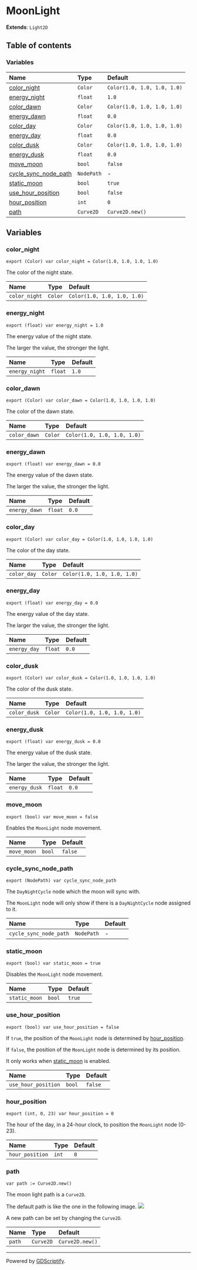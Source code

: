 # MoonLight

**Extends**: `Light2D`

## Table of contents

### Variables

|Name|Type|Default|
|:-|:-|:-|
|[color_night](#color_night)|`Color`|`Color(1.0, 1.0, 1.0, 1.0)`|
|[energy_night](#energy_night)|`float`|`1.0`|
|[color_dawn](#color_dawn)|`Color`|`Color(1.0, 1.0, 1.0, 1.0)`|
|[energy_dawn](#energy_dawn)|`float`|`0.0`|
|[color_day](#color_day)|`Color`|`Color(1.0, 1.0, 1.0, 1.0)`|
|[energy_day](#energy_day)|`float`|`0.0`|
|[color_dusk](#color_dusk)|`Color`|`Color(1.0, 1.0, 1.0, 1.0)`|
|[energy_dusk](#energy_dusk)|`float`|`0.0`|
|[move_moon](#move_moon)|`bool`|`false`|
|[cycle_sync_node_path](#cycle_sync_node_path)|`NodePath`|-|
|[static_moon](#static_moon)|`bool`|`true`|
|[use_hour_position](#use_hour_position)|`bool`|`false`|
|[hour_position](#hour_position)|`int`|`0`|
|[path](#path)|`Curve2D`|`Curve2D.new()`|

## Variables

### color_night

```gdscript
export (Color) var color_night = Color(1.0, 1.0, 1.0, 1.0)
```

The color of the night state.

|Name|Type|Default|
|:-|:-|:-|
|`color_night`|`Color`|`Color(1.0, 1.0, 1.0, 1.0)`|

### energy_night

```gdscript
export (float) var energy_night = 1.0
```

The energy value of the night state.

 The larger the value, the stronger the light.

|Name|Type|Default|
|:-|:-|:-|
|`energy_night`|`float`|`1.0`|

### color_dawn

```gdscript
export (Color) var color_dawn = Color(1.0, 1.0, 1.0, 1.0)
```

The color of the dawn state.

|Name|Type|Default|
|:-|:-|:-|
|`color_dawn`|`Color`|`Color(1.0, 1.0, 1.0, 1.0)`|

### energy_dawn

```gdscript
export (float) var energy_dawn = 0.0
```

The energy value of the dawn state.

 The larger the value, the stronger the light.

|Name|Type|Default|
|:-|:-|:-|
|`energy_dawn`|`float`|`0.0`|

### color_day

```gdscript
export (Color) var color_day = Color(1.0, 1.0, 1.0, 1.0)
```

The color of the day state.

|Name|Type|Default|
|:-|:-|:-|
|`color_day`|`Color`|`Color(1.0, 1.0, 1.0, 1.0)`|

### energy_day

```gdscript
export (float) var energy_day = 0.0
```

The energy value of the day state.

 The larger the value, the stronger the light.

|Name|Type|Default|
|:-|:-|:-|
|`energy_day`|`float`|`0.0`|

### color_dusk

```gdscript
export (Color) var color_dusk = Color(1.0, 1.0, 1.0, 1.0)
```

The color of the dusk state.

|Name|Type|Default|
|:-|:-|:-|
|`color_dusk`|`Color`|`Color(1.0, 1.0, 1.0, 1.0)`|

### energy_dusk

```gdscript
export (float) var energy_dusk = 0.0
```

The energy value of the dusk state.

 The larger the value, the stronger the light.

|Name|Type|Default|
|:-|:-|:-|
|`energy_dusk`|`float`|`0.0`|

### move_moon

```gdscript
export (bool) var move_moon = false
```

Enables the `MoonLight` node movement.

|Name|Type|Default|
|:-|:-|:-|
|`move_moon`|`bool`|`false`|

### cycle_sync_node_path

```gdscript
export (NodePath) var cycle_sync_node_path
```

The `DayNightCycle` node which the moon will sync with.

 The `MoonLight` node will only show if there is a `DayNightCycle` node assigned to it.

|Name|Type|Default|
|:-|:-|:-|
|`cycle_sync_node_path`|`NodePath`|-|

### static_moon

```gdscript
export (bool) var static_moon = true
```

Disables the `MoonLight` node movement.

|Name|Type|Default|
|:-|:-|:-|
|`static_moon`|`bool`|`true`|

### use_hour_position

```gdscript
export (bool) var use_hour_position = false
```

If `true`, the position of the `MoonLight` node is determined by [hour_position](#hour_position).

 If `false`, the position of the `MoonLight` node is determined by its position.

 It only works when [static_moon](#static_moon) is enabled.

|Name|Type|Default|
|:-|:-|:-|
|`use_hour_position`|`bool`|`false`|

### hour_position

```gdscript
export (int, 0, 23) var hour_position = 0
```

The hour of the day, in a 24-hour clock, to position the `MoonLight` node (0-23).

|Name|Type|Default|
|:-|:-|:-|
|`hour_position`|`int`|`0`|

### path

```gdscript
var path := Curve2D.new()
```

The moon light path is a `Curve2D`.

 The default path is like the one in the following image. ![](../../../example_images/moon_light_path.png)

 A new path can be set by changing the `Curve2D`.

|Name|Type|Default|
|:-|:-|:-|
|`path`|`Curve2D`|`Curve2D.new()`|

---

Powered by [GDScriptify](https://github.com/hiulit/gdscriptify).
